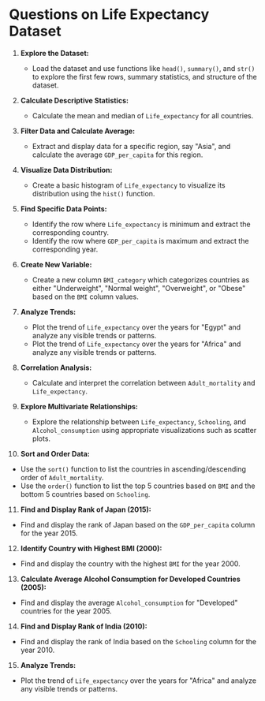# Questions on Life Expectancy Dataset

1. **Explore the Dataset:**
   - Load the dataset and use functions like `head()`, `summary()`, and `str()` to explore the first few rows, summary statistics, and structure of the dataset.
   
2. **Calculate Descriptive Statistics:**
   - Calculate the mean and median of `Life_expectancy` for all countries.

3. **Filter Data and Calculate Average:**
   - Extract and display data for a specific region, say "Asia", and calculate the average `GDP_per_capita` for this region.

4. **Visualize Data Distribution:**
   - Create a basic histogram of `Life_expectancy` to visualize its distribution using the `hist()` function.

5. **Find Specific Data Points:**
   - Identify the row where `Life_expectancy` is minimum and extract the corresponding country.
   - Identify the row where `GDP_per_capita` is maximum and extract the corresponding year.

6. **Create New Variable:**
   - Create a new column `BMI_category` which categorizes countries as either "Underweight", "Normal weight", "Overweight", or "Obese" based on the `BMI` column values.

7. **Analyze Trends:**
   - Plot the trend of `Life_expectancy` over the years for "Egypt" and analyze any visible trends or patterns.
   - Plot the trend of `Life_expectancy` over the years for "Africa" and analyze any visible trends or patterns.

8. **Correlation Analysis:**
   - Calculate and interpret the correlation between `Adult_mortality` and `Life_expectancy`.

9. **Explore Multivariate Relationships:**
   - Explore the relationship between `Life_expectancy`, `Schooling`, and `Alcohol_consumption` using appropriate visualizations such as scatter plots.

10. **Sort and Order Data:**
   - Use the `sort()` function to list the countries in ascending/descending order of `Adult_mortality`.
   - Use the `order()` function to list the top 5 countries based on `BMI` and the bottom 5 countries based on `Schooling`.

11. **Find and Display Rank of Japan (2015):**
   - Find and display the rank of Japan based on the `GDP_per_capita` column for the year 2015.

12. **Identify Country with Highest BMI (2000):**
   - Find and display the country with the highest `BMI` for the year 2000.

13. **Calculate Average Alcohol Consumption for Developed Countries (2005):**
   - Find and display the average `Alcohol_consumption` for "Developed" countries for the year 2005.

14. **Find and Display Rank of India (2010):**
   - Find and display the rank of India based on the `Schooling` column for the year 2010.

15. **Analyze Trends:**
   - Plot the trend of `Life_expectancy` over the years for "Africa" and analyze any visible trends or patterns.

